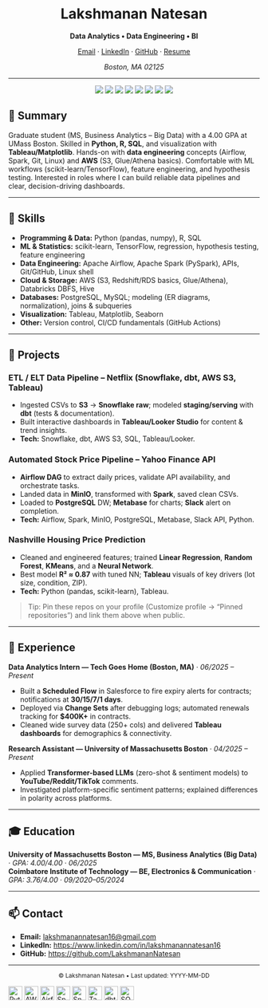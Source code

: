 <div align="center">

# Lakshmanan Natesan

**Data Analytics • Data Engineering • BI**

[Email](mailto:lakshmanannatesan16@gmail.com) ·
[LinkedIn](https://www.linkedin.com/in/lakshmanannatesan16) ·
[GitHub](https://github.com/LakshmananNatesan) ·
[Resume](assets/Resume.pdf)

_Boston, MA 02125_

</div>

---

<p align="center">
  <img src="https://img.shields.io/badge/Python-3776AB" />
  <img src="https://img.shields.io/badge/SQL-2F4858" />
  <img src="https://img.shields.io/badge/R-276DC3" />
  <img src="https://img.shields.io/badge/Airflow-017CEE" />
  <img src="https://img.shields.io/badge/Spark-000000" />
  <img src="https://img.shields.io/badge/AWS-232F3E" />
  <img src="https://img.shields.io/badge/Tableau-1F5CAB" />
  <img src="https://img.shields.io/badge/Power%20BI-F2C811" />
</p>

## 🔎 Summary
Graduate student (MS, Business Analytics – Big Data) with a 4.00 GPA at UMass Boston. Skilled in **Python, R, SQL**, and visualization with **Tableau/Matplotlib**. Hands-on with **data engineering** concepts (Airflow, Spark, Git, Linux) and **AWS** (S3, Glue/Athena basics). Comfortable with ML workflows (scikit-learn/TensorFlow), feature engineering, and hypothesis testing. Interested in roles where I can build reliable data pipelines and clear, decision-driving dashboards.

---

## 🧰 Skills
- **Programming & Data:** Python (pandas, numpy), R, SQL
- **ML & Statistics:** scikit-learn, TensorFlow, regression, hypothesis testing, feature engineering
- **Data Engineering:** Apache Airflow, Apache Spark (PySpark), APIs, Git/GitHub, Linux shell
- **Cloud & Storage:** AWS (S3, Redshift/RDS basics, Glue/Athena), Databricks DBFS, Hive
- **Databases:** PostgreSQL, MySQL; modeling (ER diagrams, normalization), joins & subqueries
- **Visualization:** Tableau, Matplotlib, Seaborn
- **Other:** Version control, CI/CD fundamentals (GitHub Actions)

---

## 🚀 Projects

### ETL / ELT Data Pipeline – Netflix (Snowflake, dbt, AWS S3, Tableau)
- Ingested CSVs to **S3** → **Snowflake raw**; modeled **staging/serving** with **dbt** (tests & documentation).  
- Built interactive dashboards in **Tableau/Looker Studio** for content & trend insights.
- **Tech:** Snowflake, dbt, AWS S3, SQL, Tableau/Looker.

### Automated Stock Price Pipeline – Yahoo Finance API
- **Airflow DAG** to extract daily prices, validate API availability, and orchestrate tasks.  
- Landed data in **MinIO**, transformed with **Spark**, saved clean CSVs.  
- Loaded to **PostgreSQL** DW; **Metabase** for charts; **Slack** alert on completion.  
- **Tech:** Airflow, Spark, MinIO, PostgreSQL, Metabase, Slack API, Python.

### Nashville Housing Price Prediction
- Cleaned and engineered features; trained **Linear Regression**, **Random Forest**, **KMeans**, and a **Neural Network**.  
- Best model **R² ≈ 0.87** with tuned NN; **Tableau** visuals of key drivers (lot size, condition, ZIP).  
- **Tech:** Python (pandas, scikit-learn), Tableau.

> Tip: Pin these repos on your profile (Customize profile → “Pinned repositories”) and link them above when public.

---

## 💼 Experience

**Data Analytics Intern — Tech Goes Home (Boston, MA)** · *06/2025 – Present*  
- Built a **Scheduled Flow** in Salesforce to fire expiry alerts for contracts; notifications at **30/15/7/1 days**.  
- Deployed via **Change Sets** after debugging logs; automated renewals tracking for **$400K+** in contracts.  
- Cleaned wide survey data (250+ cols) and delivered **Tableau dashboards** for demographics & connectivity.

**Research Assistant — University of Massachusetts Boston** · *04/2025 – Present*  
- Applied **Transformer-based LLMs** (zero-shot & sentiment models) to **YouTube/Reddit/TikTok** comments.  
- Investigated platform-specific sentiment patterns; explained differences in polarity across platforms.

---

## 🎓 Education
**University of Massachusetts Boston — MS, Business Analytics (Big Data)** · *GPA: 4.00/4.00* · *06/2025*  
**Coimbatore Institute of Technology — BE, Electronics & Communication** · *GPA: 3.76/4.00* · *09/2020–05/2024*

---

## 📫 Contact
- **Email:** lakshmanannatesan16@gmail.com  
- **LinkedIn:** https://www.linkedin.com/in/lakshmanannatesan16  
- **GitHub:** https://github.com/LakshmananNatesan

---

<p align="center">
  <sub>© Lakshmanan Natesan • Last updated: YYYY-MM-DD</sub>
</p>

<p>
  <img src="https://cdn.jsdelivr.net/gh/devicons/devicon/icons/python/python-original.svg" height="28" alt="Python"/>
  <img src="https://cdn.jsdelivr.net/gh/devicons/devicon/icons/amazonwebservices/amazonwebservices-original.svg" height="28" alt="AWS"/>
  <img src="https://cdn.jsdelivr.net/gh/devicons/devicon/icons/apacheairflow/apacheairflow-original.svg" height="28" alt="Airflow"/>
  <img src="https://cdn.jsdelivr.net/gh/devicons/devicon/icons/apachespark/apachespark-original.svg" height="28" alt="Spark"/>
  <img src="https://cdn.jsdelivr.net/gh/devicons/devicon/icons/snowflake/snowflake-original.svg" height="28" alt="Snowflake"/>
  <img src="https://cdn.jsdelivr.net/gh/devicons/devicon/icons/tableau/tableau-original.svg" height="28" alt="Tableau"/>
  <img src="https://cdn.jsdelivr.net/gh/devicons/devicon/icons/dbt/dbt-original.svg" height="28" alt="dbt"/>
  <!-- SQL doesn't have a single brand; use Postgres as a stand-in or leave the Shields badge -->
  <img src="https://cdn.jsdelivr.net/gh/devicons/devicon/icons/postgresql/postgresql-original.svg" height="28" alt="SQL/PostgreSQL"/>
</p>

